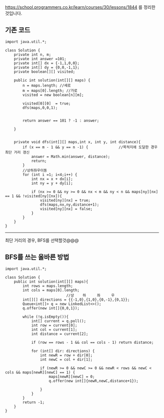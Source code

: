 https://school.programmers.co.kr/learn/courses/30/lessons/1844 를 정리한것입니다. 

<h2>기존 코드</h2>
    

    import java.util.*;

    class Solution {
        private int n, m;
        private int answer =101;
        private int[] dx = {-1,1,0,0};
        private int[] dy = {0,0,-1,1};
        private boolean[][] visited;
    
        public int solution(int[][] maps) {
            n = maps.length; //세로
            m = maps[0].length; //가로
            visited = new boolean[n][m];
    
            visited[0][0]  = true;
            dfs(maps,0,0,1);
        
    
            return answer == 101 ? -1 : answer;
        
        }
    
    
        private void dfs(int[][] maps,int x, int y, int distance){
            if (x == m - 1 && y == n -1) {              //목적지에 도달한 경우 최단 거리 갱신
                answer = Math.min(answer, distance);
                return;
            }
            //상하좌우이동
            for (int i =1; i<4;i++) {
                int nx = x + dx[i];
                int ny = y + dy[i];
                
                if (nx >= 0 && ny >= 0 && nx < m && ny < n && maps[ny][nx] == 1 && !visited[ny][nx]){
                    visited[ny][nx] = true;
                    dfs(maps,nx,ny,distance+1);
                    visited[ny][nx] = false;
                }
            }
        }
    }

------
최단 거리의 경우, BFS를 선택할것@@@

<h2>BFS를 쓰는 올바른 방법</h2>

    import java.util.*;

    class Solution {
        public int solution(int[][] maps){
            int rows = maps.length;
            int cols = maps[0].length;
                                //상    하     좌     우                     
            int[][] directions = {{-1,0},{1,0},{0,-1},{0,1}};
            Queue<int[]> q = new LinkedList<>();
            q.offer(new int[]{0,0,1});

            while (!q.isEmpty()){
                int[] current = q.poll();
                int row = current[0];
                int col = current[1];
                int distance = current[2];

                if (row == rows - 1 && col == cols - 1) return distance;
                
                for (int[] dir: directions) {
                    int newR = row + dir[0];
                    int newC = col + dir[1];
                    
                    if (newR >= 0 && newC >= 0 && newR < rows && newC < cols && maps[newR][newC] == 1) {
                        maps[newR][newC] = 0;
                        q.offer(new int[]{newR,newC,distance+1});
                        
                    }
                }
            }
            return -1;
        }
    }

    

    

